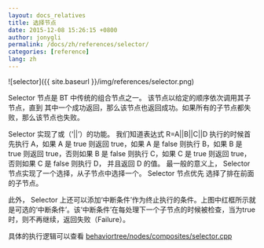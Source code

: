 ```yaml
---
layout: docs_relatives
title: 选择节点 
date: 2015-12-08 15:26:15 +0800
author: jonygli
permalink: /docs/zh/references/selector/
categories: [reference]
lang: zh
---
```


![selector]({{ site.baseurl }}/img/references/selector.png)

Selector 节点是 BT 中传统的组合节点之一。 该节点以给定的顺序依次调用其子节点，直到
其中一个成功返回，那么该节点也返回成功。如果所有的子节点都失败，那么该节点也失败。

Selector 实现了或（‘||’）的功能。 我们知道表达式 R=A||B||C||D 执行的时候首先执行 A，如果
A 是 true 则返回 true，如果 A 是 false 则执行 B，如果 B 是 true 则返回 true，否则如果 B 是
false 则执行 C，如果 C 是 true 则返回 true，否则如果 C 是 false 则执行 D， 并且返回 D 的值。
最一般的意义上， Selector 节点实现了一个选择，从子节点中选择一个。 Selector 节点优先
选择了排在前面的子节点。

此外， Selector 上还可以添加‘中断条件’作为终止执行的条件。上图中红框所示就是可选的‘中断条件’。该‘中断条件’在每处理下一个子节点的时候被检查，当为true时，则不再继续，返回失败（Failure）。

具体的执行逻辑可以查看 [behaviortree/nodes/composites/selector.cpp]({{site.repository}}/blob/master/src/behaviortree/nodes/composites/selector.cpp)